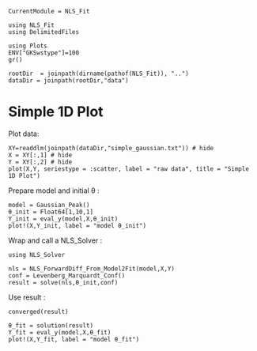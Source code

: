  ```@meta
CurrentModule = NLS_Fit
```

```@setup session
using NLS_Fit
using DelimitedFiles

using Plots
ENV["GKSwstype"]=100
gr()

rootDir  = joinpath(dirname(pathof(NLS_Fit)), "..")
dataDir = joinpath(rootDir,"data")
```

# Simple 1D Plot

Plot data:

```@example session
XY=readdlm(joinpath(dataDir,"simple_gaussian.txt")) # hide
X = XY[:,1] # hide
Y = XY[:,2] # hide
plot(X,Y, seriestype = :scatter, label = "raw data", title = "Simple 1D Plot")
```

Prepare model and initial θ :

```@example session
model = Gaussian_Peak()
θ_init = Float64[1,10,1]
Y_init = eval_y(model,X,θ_init)
plot!(X,Y_init, label = "model θ_init")
```

Wrap and call a NLS_Solver :

```@example session
using NLS_Solver

nls = NLS_ForwardDiff_From_Model2Fit(model,X,Y)
conf = Levenberg_Marquardt_Conf()
result = solve(nls,θ_init,conf)
```

Use result : 

```@example session
converged(result)
```

```@example session
θ_fit = solution(result)
Y_fit = eval_y(model,X,θ_fit)
plot!(X,Y_fit, label = "model θ_fit")
```
